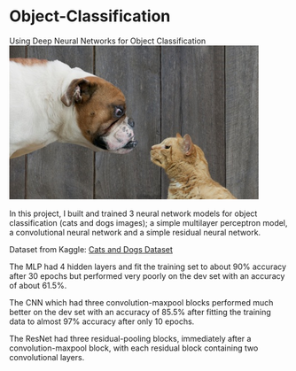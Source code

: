# Object-Classification
Using Deep Neural Networks for Object Classification <br>
![Cat and Dog Image](https://github.com/davidakhihiero/Object-Classification/blob/main/images/Cat%20and%20Dog.jpg?raw=true)

In this project, I built and trained 3 neural network models for object classification (cats and dogs images); a simple multilayer perceptron
model, a convolutional neural network and a simple residual neural network.

Dataset from Kaggle: <a href="https://www.kaggle.com/competitions/dogs-vs-cats/data" target="_blank">Cats and Dogs Dataset</a>

The MLP had 4 hidden layers and fit the training set to about 90% accuracy after 30 epochs but performed very poorly on the dev set with
an accuracy of about 61.5%. 

The CNN which had three convolution-maxpool blocks performed much better on the dev set with an accuracy of 85.5% after fitting the 
training data to almost 97% accuracy after only 10 epochs.

The ResNet had three residual-pooling blocks, immediately after a convolution-maxpool block, with each residual block containing two convolutional 
layers. 
